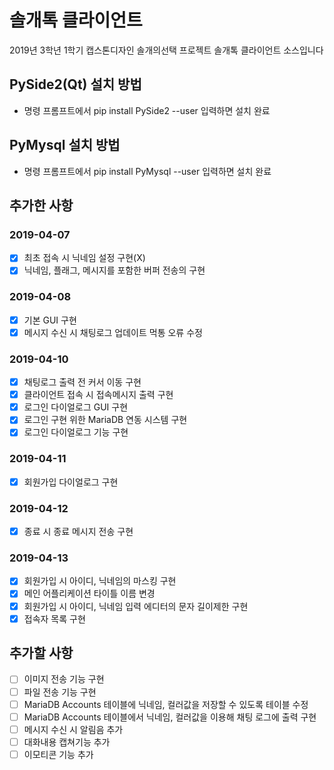 # 솔개톡 클라이언트
2019년 3학년 1학기 캡스톤디자인 솔개의선택
프로젝트 솔개톡 클라이언트 소스입니다

## PySide2(Qt) 설치 방법
- 명령 프롬프트에서 pip install PySide2 --user 입력하면 설치 완료

## PyMysql 설치 방법
- 명령 프롬프트에서 pip install PyMysql --user 입력하면 설치 완료

## 추가한 사항
### 2019-04-07
- [x] 최초 접속 시 닉네임 설정 구현(X)
- [x] 닉네임, 플래그, 메시지를 포함한 버퍼 전송의 구현

### 2019-04-08
- [x] 기본 GUI 구현
- [x] 메시지 수신 시 채팅로그 업데이트 먹통 오류 수정

### 2019-04-10
- [x] 채팅로그 출력 전 커서 이동 구현
- [x] 클라이언트 접속 시 접속메시지 출력 구현
- [x] 로그인 다이얼로그 GUI 구현
- [x] 로그인 구현 위한 MariaDB 연동 시스템 구현
- [x] 로그인 다이얼로그 기능 구현

### 2019-04-11
- [x] 회원가입 다이얼로그 구현

### 2019-04-12
- [x] 종료 시 종료 메시지 전송 구현

### 2019-04-13
- [x] 회원가입 시 아이디, 닉네임의 마스킹 구현
- [x] 메인 어플리케이션 타이틀 이름 변경
- [x] 회원가입 시 아이디, 닉네임 입력 에디터의 문자 길이제한 구현
- [x] 접속자 목록 구현

## 추가할 사항
- [ ] 이미지 전송 기능 구현
- [ ] 파일 전송 기능 구현
- [ ] MariaDB Accounts 테이블에 닉네임, 컬러값을 저장할 수 있도록 테이블 수정
- [ ] MariaDB Accounts 테이블에서 닉네임, 컬러값을 이용해 채팅 로그에 출력 구현
- [ ] 메시지 수신 시 알림음 추가
- [ ] 대화내용 캡쳐기능 추가
- [ ] 이모티콘 기능 추가
